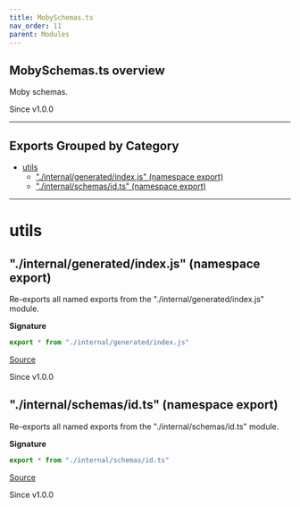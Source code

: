 ```yaml
---
title: MobySchemas.ts
nav_order: 11
parent: Modules
---
```


## MobySchemas.ts overview

Moby schemas.

Since v1.0.0

---

## Exports Grouped by Category

- [utils](#utils)
  - ["./internal/generated/index.js" (namespace export)](#internalgeneratedindexjs-namespace-export)
  - ["./internal/schemas/id.ts" (namespace export)](#internalschemasidts-namespace-export)

---

# utils

## "./internal/generated/index.js" (namespace export)

Re-exports all named exports from the "./internal/generated/index.js" module.

**Signature**

```ts
export * from "./internal/generated/index.js"
```

[Source](https://github.com/leonitousconforti/the-moby-effect/tree/main/src/MobySchemas.ts#L8)

Since v1.0.0

## "./internal/schemas/id.ts" (namespace export)

Re-exports all named exports from the "./internal/schemas/id.ts" module.

**Signature**

```ts
export * from "./internal/schemas/id.ts"
```

[Source](https://github.com/leonitousconforti/the-moby-effect/tree/main/src/MobySchemas.ts#L11)

Since v1.0.0
